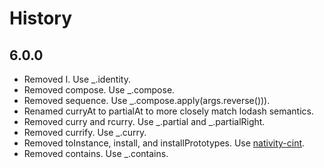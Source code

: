 # History

## 6.0.0
* Removed I. Use _.identity.
* Removed compose. Use _.compose.
* Removed sequence. Use _.compose.apply(args.reverse())).
* Renamed curryAt to partialAt to more closely match lodash semantics.
* Removed curry and rcurry. Use _.partial and _.partialRight.
* Removed currify. Use _.curry.
* Removed toInstance, install, and installPrototypes. Use [nativity-cint](https://github.com/metaraine/nativity-cint).
* Removed contains. Use _.contains.